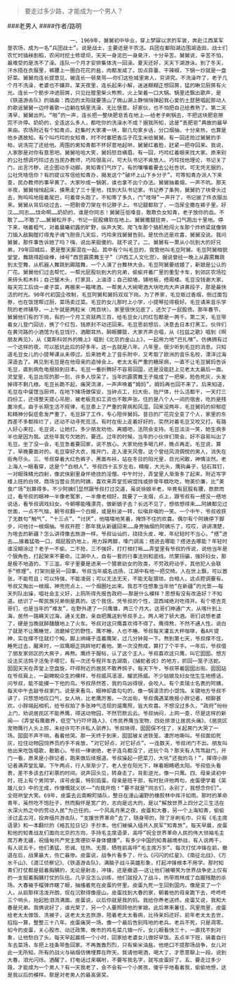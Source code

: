> 要走过多少路，才能成为一个男人？

###老男人
####作者/路明

						一、1969年，舅舅初中毕业，穿上梦寐以求的军装，奔赴江西某军垦农场，成为一名“兵团战士”。说是战士，主要还是干农活。兵团在鄱阳湖边围湖造田，战士们农忙时插秧割稻，农闲时挖土修堤坝，天天一身泥巴一身臭汗，十分辛苦。舅舅说，辛苦不怕，最难受的是洗不了澡。连队一个月才安排集体洗一回澡。夏天还好，天天下湖游泳。到了冬天，汗水捂在衣服里，裤腰上一圈白花花的盐，肉都发咸了。加点蒜薹、干辣椒，下锅一炒就是一盘好菜。舅舅向连长提意见，被连长一顿臭骂——你们这些城里男人，穷讲究。不洗澡咋了，老子几个月不洗澡，老婆也不嫌弃。某天夜里，连长起来小解，迷迷糊糊正想回房，猛的瞅见厨房有火光。连长一个箭步冲进厨房，只见灶膛里柴火熊熊，火上架着一口大锅。锅里还飘出歌声，是《铁道游击队》的插曲：西边的太阳就要落山了微山湖上静悄悄弹起我心爱的土琵琶唱起那动人的歌谣舅舅一边哼着歌一边躺在锅里洗澡，无比惬意。好家伙，也不怕把自己给煮熟了。第二天清早，舅舅出列。“啪”的一声，连长把一整块肥皂丢在地上——给老子刷锅去，不把这块肥皂擦完不许停。奶奶的，全连这么多人，都吃你的洗澡水不成？据我所知，这是“丢肥皂”典故的最早来由。农场附近有个知青点。赶集时大家凑一块，聊几句家乡话，分口烟抽，十分亲热，也算是他乡遇故知。有个叫巧玲的女知青，时不时塞把香瓜子花生米给舅舅。有一回还抢过舅舅的手帕，说洗完了还给他。周围的男知青都不怀好意地起哄，舅舅红着脸，赶紧一把夺回来。我说，人家那是对你有意思吧。舅舅哈哈大笑，舅妈怒目横眉。有一回，巧玲红着眼来找大家。原来别的公社想调巧玲过去当民办教师，巧玲很高兴，可大队书记不肯放人。巧玲找他理论，书记关了门，出言污秽，还企图动手动脚。男知青们气炸了。有的嚷嚷着要去公社告状。可无凭无据的，公社凭啥信你？有的提议写信给知青办，揭发这个“破坏上山下乡分子”。可等知青办派人下来查，民办教师的事早黄了。大家吵成一锅粥，谁也拿不出个办法。舅舅抽着烟，一声不吭。那天半夜，舅舅悄悄起床，摸黑走了三十里地，找到大队书记家。书记养了条狗，舅舅扔了块骨头过去，狗呜呜地摇着尾巴，叼着骨头跑了。不知等了多久，门“吱呀”一声开了，书记披了件衣服出来。舅舅从背后绕过去，一把剔骨刀架在书记脖子上。书记腿都软了，一泡尿全撒在裤子里。好汉……同志……饶命啊……奶奶的，谁是你同志！舅舅压低嗓音，敢欺负女知青，老子放你的血。不敢了……不敢了……舅舅松开手，书记一屁股瘫软在地上。舅舅撒腿狂奔，一口气跑出十里地。停下来，喘着粗气，对着晨曦初露的旷野，纵声大笑。爬飞车那个搞机枪闯火车那个炸桥梁就像钢刀插入敌胸膛打得鬼子魂飞胆丧几天后，巧玲来找舅舅告别。是忧伤还是欢喜，舅舅没说。我问舅舅，那件事告诉她了吗？嗨，说出来挺傻的。就不说了。二、舅舅有一票从小玩到大的好兄弟，79年回城后，更是整天厮混在一起。其中有个叫毛豆的，我管他叫毛豆阿舅。毛豆阿舅相貌堂堂，舞跳得超级棒，绰号“西宫霹雳舞王子”（沪西工人文化宫）。据说曾经一晚上从霹雳舞跳到太空舞，从机器人舞跳到踢踏舞，一个人演了台舞林大会。毛豆阿舅要结婚了，新娘是公认的厂花。舅舅他们过去帮忙。一帮光屁股玩到大的兄弟，偷偷开着厂里的重型卡车，到郊区农场拉来砖头和木料；自己锯木头，打家具，上油漆；自己砌墙，铺地板，搭阁楼。毛豆没钱谢大家，每天完工后烧一桌子菜，再搬来一箱啤酒。一帮男人大碗喝酒大块吃肉大声讲黄段子，那是最快活的时光。90年代初国企改制，毛豆阿舅和舅妈双双下岗。为了养家，毛豆贩过香烟，倒过面包劵，也在饭馆帮过厨，菜场卖过菜。毛豆的女儿那时上小学，小提琴拉得极好。毛豆请来音乐学院的老师辅导，一上午就是两粒米（两百块）。家里很快见底了，还欠了一屁股债。那年春节，舅舅他们有的下岗，有的一个月工资就两三百，给毛豆女儿的红包都是一两千。第二天，毛豆带着女儿登门回访，换了个红包，钱原封不动还回来。毛豆思前想后，决意去日本打黑工。伙伴们在黄河路的小酒馆为毛豆饯行，酒酣耳热，醉眼朦胧，大家齐声合唱，从《拉兹之歌》唱到《啊朋友再见》，从《莫斯科郊外的晚上》唱到《北京的金山上》，一起用力地“巴扎嘿”。仿佛拥有过一个这样的夜，可以抵抗此后的好多年。这一去就是八年。八年里，很少听到毛豆的消息。只知道毛豆女儿的小提琴课从未停过。后来她考上了音乐附中，又考取了欧洲的音乐名校，漂洋过海深造去了。再见到毛豆是在他母亲的追悼会上。老太太有严重的糖尿病，一直不让毛豆舅妈告诉毛豆，直到病危电报拍到日本。毛豆一番折腾好不容易回国，还是没能赶上见老太太最后一面。灵堂里，毛豆出现的那一刻，许多人惊呆了。当年的霹雳舞王子瘦成了一把柴，脸色死灰，头发掉得不剩几根。毛豆长跪不起，痛哭流涕，一声声唤着“姆妈”。姆妈再也回不来了。后来知道，毛豆在中餐馆当厨师，在地下赌场做保安，当钟点工，扫大街，抬尸体，什么活都干，一天打三四份工，还得整天提心吊胆，被老板克扣工资也不敢声张。住的是八个人一间的宿舍，吃的是残羹冷炙。由于长期生活不规律，毛豆患上了严重的胃病和风湿。回来没两年，毛豆舅妈的抑郁症和精神分裂症愈发严重了。毛豆辞了工作，专心陪伴舅妈。昔日的厂花完全变了个人，家里的东西差不多都摔烂了，还动不动寻死觅活。有时在街上走着好好的，突然对着毛豆又咬又打。有路人好心来拉，毛豆说，让她打。多少朋友劝他，离婚吧，法院会支持。毛豆淡淡一笑，她生病多半也是因为我。这些年我亏欠她的，要还。过年的时候，当年的小伙伴们聚会，好不容易叫出了毛豆。坐了没一会，毛豆急着要回家，说不放心。大家劝他多喝几杯，晚点再走。毛豆说，算了，早晚要面对的。毛豆穿好大衣，推开门，走入漫天风雪。这个曾经风流倜傥的男人，消失在街角尽头。三、爷叔穿着大红色裤子，黑面布袄，站在冬日的阳光里，目光闲散，神情淡然。老上海人一眼看穿，这是个“白相人”。爷叔四十五岁左右，精瘦，大光头，鹰钩鼻子，钻石耳钉，一对眼珠精光四射，像武侠剧里身怀绝技的淫僧。中午时分，弄堂里人渐渐多了起来。附近写字楼上班的白领，商场当营业员的阿姨，喜欢来弄堂觅碗馄饨或排骨年糕吃吃，物美价廉，比“美食广场”划算得多。不少阿姨们显然跟爷叔打过交道，虽说徐娘半老，毕竟有屁股有腰，款款而过，看爷叔的眼神一半像老冤家，一半像老相好。我要了一支烟，点上，跟爷叔有一搭没一搭地说话，看爷叔调戏妇女。今朝哪能嘎漂亮，做新娘子去？长远不见了，想侬想得来……阿姨都见过世面，一点不气恼，朝爷叔翻一个白眼，或是秋波一转，似嗔非嗔的一笑。一个中午，爷叔收获了无数句“触气”、“十三点”、“讨厌”，他嘻嘻地笑着，掩饰不住的欢喜。偶尔有个阿姨停下脚步，问他讨一根烟抽。爷叔开腔：那年我从新疆回来……身旁抽烟的阿姨乐了，哎哎，讲讲清楚，为啥去的新疆？怎么讲得像去旅游一样。爷叔讪讪的，挠挠头皮，唉，年纪轻时不当心，“搭”进去……接着猛吸一口，烟屁股扔地上，用力跺两脚，嗓门调高：搭进去哪能？搭进去哪能？年轻时谁没糊涂过？老子一不偷，二不抢，三不强奸，打打相打嘛……弄堂里有爷叔的传说，说他当年是个狠角色，打起架来不要命。江湖中人，自有一套的行事法则和底线。坑蒙拐骗，强奸妇女，那是极不地道的，下三滥。牢子里要是进来一个猥亵幼女的败类，不劳政府动手，其他犯人会联手“修理”。打架则是另一回事。爷叔当年威名远扬，江湖中有他一把交椅。人在世上飘，可以嚣张，不能苟且；可以恃强，不能凌弱；可以无法无天，不能无耻猥琐。白相人，这点腔调要有。爷叔又掏出一根烟，神兜兜点上，一个烟圈吐出来。我忍不住想象当年他“在新疆”的光景——每天列队出操，唱社会主义好，上厕所得先报告政府——那是什么模样？思想有没有改造好？不知道。结识了一帮民族兄弟倒是真的。这个我信，凭爷叔的个性，混西域绝对吃得开。有个塔吉克哥们，也是当年的“难友”，在野外逮了一只鹰雏，两三个月大。这哥们神通广大，从喀什到上海，居然一路瞒天过海，通关无数，亲自把鹰送到爷叔手上。两人喝了顿大酒。哥们说想老婆了，硬是当晚就醉醺醺地上了火车。爷叔对这只鹰喜欢得不得了。鹰得熬，不然不通人性。说白了就是不让鹰睡觉，消磨掉它的野性。鹰不睡，人也不睡。爷叔每天灌五大杯咖啡，看A片提神，实在撑不住就打个盹，脚上绑绳子连着鹰架，过几分钟晃一下。熬到第七天，爷叔撑不住，睡死过去，醒来时，一双鹰眼正挑衅地盯着他。第一次没熬成，算打了个平手。一年后，爷叔借了朋友家郊区的大房子，再熬。鹰终于服帖，认了这个主人。爷叔喜欢这只鹰，叫它囡囡。想方设法买活鸽子活兔子喂它，有一次还专程开车去湖南，《捕蛇者说》的地方，抓回一笼子活蛇。囡囡天天在弄堂上空盘旋，吓得附近的居民不敢养鸽子。每天下午，爷叔带着囡囡出街。囡囡站在爷叔肩上，一副睥睨众生的模样，爷叔威风凛凛，耀武扬威。不少姑娘及妇女怯生生地搭话，问爷叔，能不能摸一下他的鸟。爷叔昂然答，我的鸟凶得很，会咬人。有个卖瑞士名表的阿姨，每天中午去敲爷叔家门。说是来看鸟，眼神却直勾勾的，像一锅滚烫的小馄饨。关键地方爷叔不讲了，只悠悠地叹口气，女人呐，比老鹰厉害。一次出街，爷叔偶遇某晚报小胖记者，相聊甚欢。小胖端起相机，给爷叔拍了多张神气活现的遛鹰照，皆大欢喜。不想没过多久，“政府”纷纷上门，劝说居民区不能养鹰，得送动物园，不然罚款云云。爷叔纳闷，上网一查，尽是这样的新闻——《弄堂有鹰散养，低空飞行吓坏路人》、《市民养鹰当宠物，四处排泄让居民头痛》、《居民区宠物鹰行人头上掠，未经许可不许私人驯养》。爷叔晓得，囡囡保不住了，关起房门大哭了一场。囡囡不声不响，看着他哭。那一天终于到来，囡囡被关进铁笼，凄厉地嘶叫。爷叔面如死灰，拉住动物园饲养员的手不肯放，“对它好点，对它好点”。一连数天，爷叔闭门不出。朋友叫他出来吃饭唱歌，散散心。爷叔一律谢绝，老子连鸟都没了，还玩个鸟？那天有人笃笃敲门，开门一看，原来是小胖记者，跑来做后续报道。爷叔操起一把菜刀，大吼“还我的鸟！”，撵得小胖记者满弄堂乱窜。下午两点，行人渐渐少了。老人坐在阳光下，眯着眼睛晒太阳。爷叔低头看表，差不多该去打彩票的时间。说声回头见，转身走了。背影逆光，像一只鹰。四、母亲读初中时，班上有个男同学，诨号皮蛋，特别捣蛋。母亲是班干部，有时批评他两句，皮蛋便学着《英雄儿女》中的王成，作慷慨就义状——“向我开炮！”要不就是“同志们，永别了，我想念你们”。全班哄堂大笑。69年，皮蛋去云南畹町插队，整日在漫山遍野的橡胶林中挥汗如雨。那时的革命青年，虽然吃不饱肚子，然而胸怀是宽广的，志向是远大的，是以“解放世界上四分之三生活在水深火热之中的劳动人民”为己任的。一个风高月黑之夜，皮蛋和大春，另一个上海知青，偷偷涉过孟古河，投奔缅共游击队，“支援世界革命”去了，随身带的，除了牙刷毛巾，只有《毛主席语录》和一本翻烂的《格瓦拉日记》手抄本。他们被编入缅共人民军“知青旅”。每天早晨，皮蛋和他的知青战友们面向北京的方向，手持毛主席语录，高呼“祝全世界革命人民的伟大领袖毛主席万寿无疆，祝缅甸共产党主席德钦辛身体健康”。有多少中国的知青越境参战，有人说两千，有人说五千。他们勇猛、忠诚、狂热、无畏，牺牲前高呼“毛主席万岁”。每次打仗冲锋在前，撤退在后，战果最大，伤亡最惨。皮蛋说，战争片看多了，什么《闪闪的红星》、《南征北战》、《万水千山》、《渡江侦察记》、《铁道游击队》，满脑子战斗英雄形象，打起冲锋根本不用学。那时知青们打仗都是挺着胸脯的，无论是射击，冲锋，还是撤退——这让他们被嘲笑为世界战争史上仅有的一支挺着胸脯打仗的队伍。几乎没怎么训练，他们就投入了战斗，热带雨林成了血腥残酷的杀场。大春被手榴弹炸瞎了眼，抽搐着死在皮蛋的怀里。皮蛋九死一生回到国内，像是变了一个人。从前那样活泼开朗，现在沉默得像座山。皮蛋找到大春的家，朝着他的母亲跪下去，咚咚咚三个响头，抬起脸泪流满面。皮蛋说，以后你就是我的妈。我给你养老送终。皮蛋又说，我和大春是兄弟。我俩说好了，谁光荣了，另一个人要照顾他的爹娘。此后寒来暑往，风里雨里，皮蛋给老太太做饭、洗被子，送老太太去旅游，陪着老太太看病，比待亲妈还好。前年老太太去世，掐指一算，整整三十八年。皮蛋痛哭一场。像一个最后告别阵地的老兵。老兵不死，只是凋零。如今的皮蛋，关心股市、动迁政策、晚市的鸡毛菜几钿一斤。女儿眼看快三十，一直找不到对象，让他愁白了头。每天早起晨练一个小时，回家给老婆女儿做好早饭。五点半下班，骑着自行车去菜场，车把上挂条带鱼回家。不再轰轰烈烈，只有柴米油盐。他绝口不提那场战争，女儿对此一无所知。所有的战火与硝烟仿佛埋葬在昨天。我请他喝酒，喝大了，才愿意聊上一段。说到大春，泪光闪烁。酒醒了，打电话过来嘱咐，不要写我名字，就写皮蛋好了。五、要走过多少路，才能成为一个男人？有一天我老了，会不会有一个小男孩，傻乎乎地看着我，偷偷地想，这是我以后的模样。那是对老男人的最高褒奖。			  		